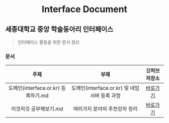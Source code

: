 <h1 align="center">Interface Document</h1>

## 세종대학교 중앙 학술동아리 인터페이스
> 인터페이스 활동을 위한 문서 정리

### 문서
| 주제 | 부제 | 깃허브 저장소 |
|:---:|:---:|:---:|
| 도메인(interface.or.kr) 등록하기.md | 도메인(interface.or.kr) 및 네임서버 등록 과정 | [바로가기](https://github.com/sejonginterface/Interface-Document/blob/master/%EB%8F%84%EB%A9%94%EC%9D%B8(interface.or.kr)%20%EB%93%B1%EB%A1%9D%ED%95%98%EA%B8%B0.md) |
|이것저것 공부해보기.md|여러가지 분야의 추천강의 정리|[바로가기](https://github.com/sejonginterface/Interface-Document/blob/master/%EC%B6%94%EC%B2%9C%20%EA%B0%95%EC%9D%98.md)|
